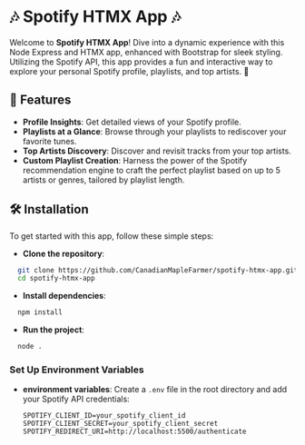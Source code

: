 # 🎶 Spotify HTMX App 🎶

Welcome to **Spotify HTMX App**! Dive into a dynamic experience with this Node Express and HTMX app, enhanced with Bootstrap for sleek styling. Utilizing the Spotify API, this app provides a fun and interactive way to explore your personal Spotify profile, playlists, and top artists. 🌟

## 🚀 Features

- **Profile Insights**: Get detailed views of your Spotify profile.
- **Playlists at a Glance**: Browse through your playlists to rediscover your favorite tunes.
- **Top Artists Discovery**: Discover and revisit tracks from your top artists.
- **Custom Playlist Creation**: Harness the power of the Spotify recommendation engine to craft the perfect playlist based on up to 5 artists or genres, tailored by playlist length.

## 🛠 Installation

To get started with this app, follow these simple steps:

- **Clone the repository**:
```bash
  git clone https://github.com/CanadianMapleFarmer/spotify-htmx-app.git
  cd spotify-htmx-app
```
- **Install dependencies**:
```bash
  npm install
```
- **Run the project**:
```bash
  node .
```

### Set Up Environment Variables

- **environment variables**:
  Create a `.env` file in the root directory and add your Spotify API credentials:
  ```plaintext
  SPOTIFY_CLIENT_ID=your_spotify_client_id
  SPOTIFY_CLIENT_SECRET=your_spotify_client_secret
  SPOTIFY_REDIRECT_URI=http://localhost:5500/authenticate
  ```
